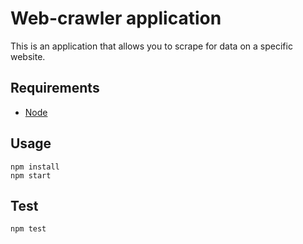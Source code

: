 # Web-crawler application

This is an application that allows you to scrape for data on a specific website.

## Requirements
* [Node](https://nodejs.org/en/)

## Usage
```npm install```  
```npm start```

## Test
```npm test```
